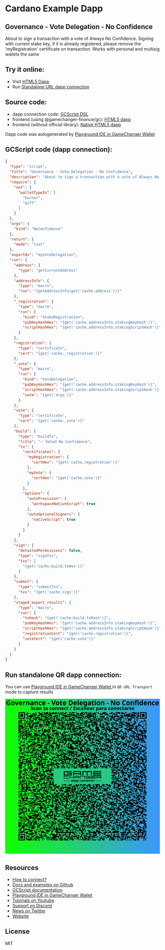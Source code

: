 
# Cardano Example Dapp

## **Governance - Vote Delegation - No Confidence**

About to sign a transaction with a vote of Always No Confidence. Signing with current stake key, if it is already registered, please remove the 'myRegistration' certificate on transaction. Works with personal and multisig wallets the same


## Try it online: 

-  Visit [HTML5 Dapp](https://gamechangerfinance.github.io/gamechanger.wallet/examples/Governance%20-%20Vote%20Delegation%20-%20No%20Confidence.html)
-  Run [Standalone URL dapp connection](https://beta-wallet.gamechanger.finance/api/2/run/1-H4sIAAAAAAAAA8VUy27bMBD8FUIXJ4DqU0-5GSnQBAXSoAnaQxEEtLiSCVOkSq5sC4GO_Yt-Xb-ku6Rsy48gveVki5zZx-xwXzLsGsiuslB43WCWZ6jR8MFntwJvpS1AfBDfHYL4BAYqidpZOrlz4trZUisgBNEUpAh0S-TZ3LUo0ImgKyukQC9tkEXkrjUu6GjFIV0pZmYtu3AYbyoeiKdtlcBF6z1YFAHlEsQSulzoUmgUOghpPEjVCQ-VDggeVC4aAzIAHdXUg8AFiEndfYsAH-ufiAI86lIXkouw4_qm4ofzy5AyN-CDs9IIaZWoW4OaGhJraQxgiJGDrLl9D79a7Um3l8w65J8EeiR1b0mRn9m89RY8QStdYvbU93kmfRUYutRWkWh3bqRozzGROAyoneKRGBmQL2DTOI8z4mZ1x6PZT4ZLaSNHKuUhxPjDiCvA66TkbLjjGtLfW1u6EbSWhXfbWNkLMWd73AV9XkwKWSxgOtAnl5c9R3v2I5Vfi7dr-IHnOZ4LIZp2_gW6GxkWN7AZch8l4xqm7AUyyICdUPp88PB_cx92cKb3UfGz1Y_MQln46yj4QduTQQo2-JsSnEzv3frPs1TwwGJvbmU56uRtOZgwyDBvtVEjcvx-3IwWzd8_v-N-USc7BTdMHKWLbj58ylvEacdnZpJey-uUXd2EdXGXxYyyRXfv3Yoef0q45g3RyALuKPoKkpDZFfoW-EkR_GtkS8N7jHZI3Aun2J4T8YrkewUotQF1D77WIaTkpTQB8t2SJujjJkRpAi-VcfFR2SluqC3u4YlDt_Na40j9dDAKcRCBww9KkUUq-PicNg3ZO9DuC6-7mbKSjY7C7QraOewdzT12w_WpZY_Nkkx_Bri3SN__A1JTJhg9BwAA)

## Source code:

- dapp connection code: [GCScript DSL](Governance%20-%20Vote%20Delegation%20-%20No%20Confidence.gcscript)
- frontend (using @gamechanger-finance/gc): [HTML5 dapp](Governance%20-%20Vote%20Delegation%20-%20No%20Confidence.html)
- frontend (without official library): [Native HTML5 dapp](Governance%20-%20Vote%20Delegation%20-%20No%20Confidence_nolib.html)

Dapp code was autogenerated by [Playground IDE in GameChanger Wallet ](https://beta-wallet.gamechanger.finance/playground)

## GCScript code (dapp connection):
```json
{
  "type": "script",
  "title": "Governance - Vote Delegation - No Confidence",
  "description": "About to sign a transaction with a vote of Always No Confidence. Signing with current stake key, if it is already registered, please remove the 'myRegistration' certificate on transaction. Works with personal and multisig wallets the same",
  "require": {
    "not": {
      "walletTypeIn": [
        "burner",
        "gift"
      ]
    }
  },
  "args": {
    "kind": "NoConfidence"
  },
  "return": {
    "mode": "last"
  },
  "exportAs": "myVoteDelegation",
  "run": {
    "address": {
      "type": "getCurrentAddress"
    },
    "addressInfo": {
      "type": "macro",
      "run": "{getAddressInfo(get('cache.address'))}"
    },
    "_registration": {
      "type": "macro",
      "run": {
        "kind": "StakeRegistration",
        "pubKeyHashHex": "{get('cache.addressInfo.stakingKeyHash')}",
        "scriptHashHex": "{get('cache.addressInfo.stakingScriptHash')}"
      }
    },
    "registration": {
      "type": "certificate",
      "cert": "{get('cache._registration')}"
    },
    "_vote": {
      "type": "macro",
      "run": {
        "kind": "VoteDelegation",
        "pubKeyHashHex": "{get('cache.addressInfo.stakingKeyHash')}",
        "scriptHashHex": "{get('cache.addressInfo.stakingScriptHash')}",
        "vote": "{get('args')}"
      }
    },
    "vote": {
      "type": "certificate",
      "cert": "{get('cache._vote')}"
    },
    "build": {
      "type": "buildTx",
      "title": "✅ Voted No Confidence",
      "tx": {
        "certificates": {
          "myRegistration": {
            "certHex": "{get('cache.registration')}"
          },
          "myVote": {
            "certHex": "{get('cache.vote')}"
          }
        },
        "options": {
          "autoProvision": {
            "workspaceNativeScript": true
          },
          "autoOptionalSigners": {
            "nativeScript": true
          }
        }
      }
    },
    "sign": {
      "detailedPermissions": false,
      "type": "signTxs",
      "txs": [
        "{get('cache.build.txHex')}"
      ]
    },
    "submit": {
      "type": "submitTxs",
      "txs": "{get('cache.sign')}"
    },
    "stage4_export_results": {
      "type": "macro",
      "run": {
        "txHash": "{get('cache.build.txHash')}",
        "pubKeyHashHex": "{get('cache.addressInfo.stakingKeyHash')}",
        "scriptHashHex": "{get('cache.addressInfo.stakingScriptHash')}",
        "registrationCert": "{get('cache.registration')}",
        "voteCert": "{get('cache.vote')}"
      }
    }
  }
}
```

## Run standalone QR dapp connection: 

You can use [Playground IDE in GameChanger Wallet ](https://beta-wallet.gamechanger.finance/playground) in `QR URL Transport` mode to capture results

[![This GCScript/URL is too large! make it shorter uploading parts to GCFS. Unable to generate QR code](Governance%20-%20Vote%20Delegation%20-%20No%20Confidence.png)](https://gamechangerfinance.github.io/gamechanger.wallet/examples/Governance%20-%20Vote%20Delegation%20-%20No%20Confidence.png)

## Resources
- [How to connect?](https://www.npmjs.com/package/@gamechanger-finance/gc)
- [Docs and examples on Github](https://github.com/GameChangerFinance/gamechanger.wallet/)
- [GCScript documentation](https://beta-wallet.gamechanger.finance/doc/api/v2)
- [Playground IDE in GameChanger Wallet ](https://beta-wallet.gamechanger.finance/playground)
- [Tutorials on Youtube](https://www.youtube.com/@gamechanger.finance)
- [Support on Discord](https://discord.gg/vpbfyRaDKG)
- [News on Twitter](https://twitter.com/GameChangerOk)
- [Website](https://gamechanger.finance)

## License
MIT 
    

